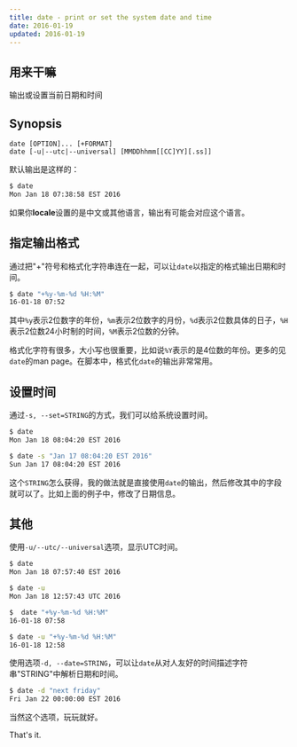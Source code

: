 ```yaml
---
title: date - print or set the system date and time
date: 2016-01-19
updated: 2016-01-19
---
```

## 用来干嘛

输出或设置当前日期和时间

## Synopsis

```text
date [OPTION]... [+FORMAT]
date [-u|--utc|--universal] [MMDDhhmm[[CC]YY][.ss]]
```

默认输出是这样的：

```sh
$ date
Mon Jan 18 07:38:58 EST 2016
```

如果你**locale**设置的是中文或其他语言，输出有可能会对应这个语言。

## 指定输出格式

通过把"+"符号和格式化字符串连在一起，可以让`date`以指定的格式输出日期和时间。


```sh
$ date "+%y-%m-%d %H:%M"
16-01-18 07:52
```

其中`%y`表示2位数字的年份，`%m`表示2位数字的月份，`%d`表示2位数具体的日子，`%H`表示2位数24小时制的时间，`%M`表示2位数的分钟。

格式化字符有很多，大小写也很重要，比如说`%Y`表示的是4位数的年份。更多的见`date`的man page。在脚本中，格式化`date`的输出非常常用。

## 设置时间

通过`-s, --set=STRING`的方式，我们可以给系统设置时间。


```sh
$ date
Mon Jan 18 08:04:20 EST 2016

$ date -s "Jan 17 08:04:20 EST 2016"
Sun Jan 17 08:04:20 EST 2016
```

这个`STRING`怎么获得，我的做法就是直接使用`date`的输出，然后修改其中的字段就可以了。比如上面的例子中，修改了日期信息。


## 其他

使用`-u/--utc/--universal`选项，显示UTC时间。

```sh
$ date
Mon Jan 18 07:57:40 EST 2016

$ date -u
Mon Jan 18 12:57:43 UTC 2016

$  date "+%y-%m-%d %H:%M"
16-01-18 07:58

$ date -u "+%y-%m-%d %H:%M"
16-01-18 12:58
```

使用选项`-d, --date=STRING`，可以让`date`从对人友好的时间描述字符串"STRING"中解析日期和时间。

```sh
$ date -d "next friday"
Fri Jan 22 00:00:00 EST 2016
```

当然这个选项，玩玩就好。


That's it.
